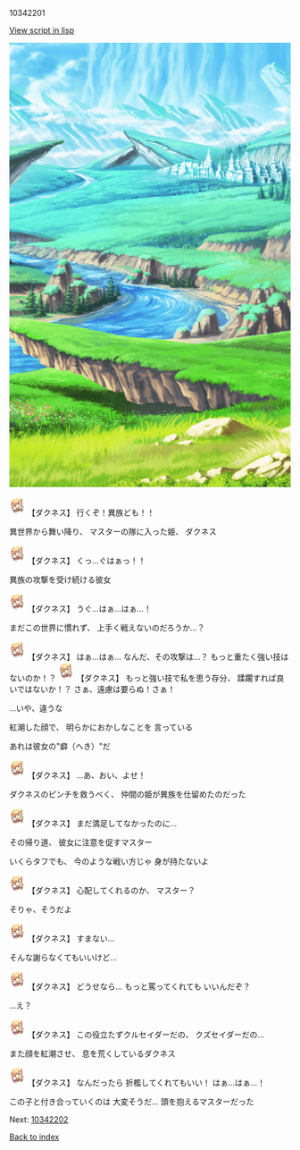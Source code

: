 10342201

[View script in lisp](../scripts/10342201.txt)

![plain.png](../images/backgrounds/plain.png)

<img src="../images/units/103421.png" alt="103421.png" height="34"/>
【ダクネス】
行くぞ！異族ども！！

異世界から舞い降り、
マスターの隊に入った姫、
ダクネス

<img src="../images/units/103421.png" alt="103421.png" height="34"/>
【ダクネス】
くっ…ぐはぁっ！！

異族の攻撃を受け続ける彼女

<img src="../images/units/103421.png" alt="103421.png" height="34"/>
【ダクネス】
うぐ…はぁ…はぁ…！

まだこの世界に慣れず、
上手く戦えないのだろうか…？

<img src="../images/units/103421.png" alt="103421.png" height="34"/>
【ダクネス】
はぁ…はぁ…
なんだ、その攻撃は…？
もっと重たく強い技はないのか！？

<img src="../images/units/103421.png" alt="103421.png" height="34"/>
【ダクネス】
もっと強い技で私を思う存分、
蹂躙すれば良いではないか！？
さぁ、遠慮は要らぬ！さぁ！

…いや、違うな

紅潮した顔で、
明らかにおかしなことを
言っている

あれは彼女の"癖（へき）"だ

<img src="../images/units/103421.png" alt="103421.png" height="34"/>
【ダクネス】
…あ、おい、よせ！

ダクネスのピンチを救うべく、
仲間の姫が異族を仕留めたのだった

<img src="../images/units/103421.png" alt="103421.png" height="34"/>
【ダクネス】
まだ満足してなかったのに…

その帰り道、
彼女に注意を促すマスター

いくらタフでも、
今のような戦い方じゃ
身が持たないよ

<img src="../images/units/103421.png" alt="103421.png" height="34"/>
【ダクネス】
心配してくれるのか、
マスター？

そりゃ、そうだよ

<img src="../images/units/103421.png" alt="103421.png" height="34"/>
【ダクネス】
すまない…

そんな謝らなくてもいいけど…

<img src="../images/units/103421.png" alt="103421.png" height="34"/>
【ダクネス】
どうせなら…
もっと罵ってくれても
いいんだぞ？

…え？

<img src="../images/units/103421.png" alt="103421.png" height="34"/>
【ダクネス】
この役立たずクルセイダーだの、
クズセイダーだの…

また顔を紅潮させ、
息を荒くしているダクネス

<img src="../images/units/103421.png" alt="103421.png" height="34"/>
【ダクネス】
なんだったら
折檻してくれてもいい！
はぁ…はぁ…！

この子と付き合っていくのは
大変そうだ…
頭を抱えるマスターだった

Next: [10342202](10342202.md)

[Back to index](index.md)

